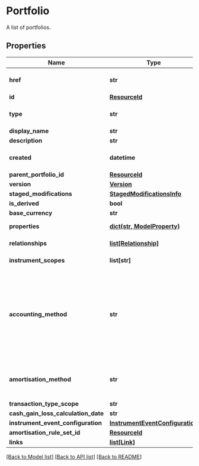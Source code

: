 # Portfolio

A list of portfolios.

## Properties
Name | Type | Description | Notes
------------ | ------------- | ------------- | -------------
**href** | **str** | The specific Uniform Resource Identifier (URI) for this resource at the requested effective and asAt datetime. | [optional] 
**id** | [**ResourceId**](ResourceId.md) |  | 
**type** | **str** | The type of the portfolio. The available values are: Transaction, Reference, DerivedTransaction | 
**display_name** | **str** | The name of the portfolio. | 
**description** | **str** | The long form description of the portfolio. | [optional] 
**created** | **datetime** | The effective datetime at which the portfolio was created. No transactions or constituents can be added to the portfolio before this date. | 
**parent_portfolio_id** | [**ResourceId**](ResourceId.md) |  | [optional] 
**version** | [**Version**](Version.md) |  | [optional] 
**staged_modifications** | [**StagedModificationsInfo**](StagedModificationsInfo.md) |  | [optional] 
**is_derived** | **bool** | Whether or not this is a derived portfolio. | [optional] 
**base_currency** | **str** | The base currency of the portfolio. | [optional] 
**properties** | [**dict(str, ModelProperty)**](ModelProperty.md) | The requested portfolio properties. These will be from the &#39;Portfolio&#39; domain. | [optional] 
**relationships** | [**list[Relationship]**](Relationship.md) | A set of relationships associated to the portfolio. | [optional] 
**instrument_scopes** | **list[str]** | The instrument scope resolution strategy of this portfolio. | [optional] 
**accounting_method** | **str** | . The available values are: Default, AverageCost, FirstInFirstOut, LastInFirstOut, HighestCostFirst, LowestCostFirst, ProRateByUnits, ProRateByCost, ProRateByCostPortfolioCurrency, IntraDayThenFirstInFirstOut, LongTermHighestCostFirst, LongTermHighestCostFirstPortfolioCurrency, HighestCostFirstPortfolioCurrency, LowestCostFirstPortfolioCurrency, MaximumLossMinimumGain, MaximumLossMinimumGainPortfolioCurrency | [optional] 
**amortisation_method** | **str** | The amortisation method used by the portfolio for the calculation. The available values are: NoAmortisation, StraightLine, EffectiveYield, StraightLineSettlementDate, EffectiveYieldSettlementDate | [optional] 
**transaction_type_scope** | **str** | The scope of the transaction types. | [optional] 
**cash_gain_loss_calculation_date** | **str** | The scope of the transaction types. | [optional] 
**instrument_event_configuration** | [**InstrumentEventConfiguration**](InstrumentEventConfiguration.md) |  | [optional] 
**amortisation_rule_set_id** | [**ResourceId**](ResourceId.md) |  | [optional] 
**links** | [**list[Link]**](Link.md) | Collection of links. | [optional] 

[[Back to Model list]](../README.md#documentation-for-models) [[Back to API list]](../README.md#documentation-for-api-endpoints) [[Back to README]](../README.md)


